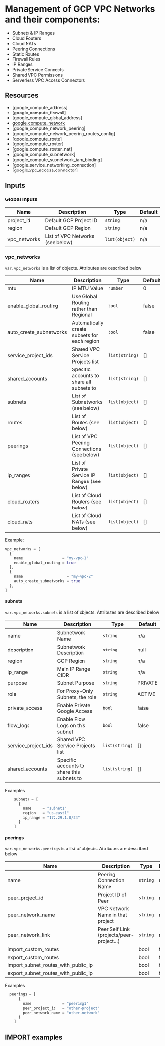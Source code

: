 # Management of GCP VPC Networks and their components:

- Subnets & IP Ranges
- Cloud Routers
- Cloud NATs
- Peering Connections
- Static Routes
- Firewall Rules
- IP Ranges
- Private Service Connects
- Shared VPC Permissions
- Serverless VPC Access Connectors

## Resources 

- [google_compute_address]
- [google_compute_firewall]
- [google_compute_global_address]
- [google_compute_network](https://registry.terraform.io/providers/hashicorp/google/latest/docs/resources/compute_network)
- [google_compute_network_peering]
- [google_compute_network_peering_routes_config]
- [google_compute_route]
- [google_compute_router]
- [google_compute_router_nat]
- [google_compute_subnetwork]
- [google_compute_subnetwork_iam_binding]
- [google_service_networking_connection]
- [google_vpc_access_connector]

## Inputs 

### Global Inputs

| Name                   | Description                      | Type           | Default |
|------------------------|----------------------------------|----------------|---------|
| project_id             | Default GCP Project ID           | `string`       | n/a     |
| region                 | Default GCP Region               | `string`       | n/a     |
| vpc_networks           | List of VPC Networks (see below) | `list(object)` | n/a     |

### vpc_networks

`var.vpc_networks` is a list of objects.  Attributes are described below

| Name                    | Description                                   | Type           | Default |
|-------------------------|-----------------------------------------------|----------------|---------|
| mtu                     | IP MTU Value                                  | `number`       | 0       |
| enable_global_routing   | Use Global Routing rather than Regional       | `bool`         | false   |
| auto_create_subnetworks | Automatically create subnets for each region  | `bool`         | false   |
| service_project_ids     | Shared VPC Service Projects list              | `list(string)` | []      |
| shared_accounts         | Specific accounts to share all subnets to     | `list(string)` | []      |
| subnets                 | List of Subnetworks (see below)               | `list(object)` | []      |
| routes                  | List of Routes (see below)                    | `list(object)` | []      |
| peerings                | List of VPC Peering Connections (see below)   | `list(object)` | []      |
| ip_ranges               | List of Private Service IP Ranges (see below) | `list(object)` | []      |
| cloud_routers           | List of Cloud Routers (see below)             | `list(object)` | []      |
| cloud_nats              | List of Cloud NATs (see below)                | `list(object)` | []      |

Example:

```terraform
vpc_networks = [
  {
    name                  = "my-vpc-1"
    enable_global_routing = true
  },
  {
    name                    = "my-vpc-2"
    auto_create_subnetworks = true
  },
]

```


#### subnets

`var.vpc_networks.subnets` is a list of objects.  Attributes are described below

| Name                | Description                                 | Type      | Default  |
|---------------------|---------------------------------------------|-----------|----------|
| name                | Subnetwork Name                             | `string`  | n/a      |
| description         | Subnetwork Description                      | `string`  | null     |
| region              | GCP Region                                  | `string`  | n/a      |
| ip_range            | Main IP Range CIDR                          | `string`  | n/a      |
| purpose             | Subnet Purpose                              | `string`  | PRIVATE  |
| role                | For Proxy-Only Subnets, the role            | `string`  | ACTIVE   |
| private_access      | Enable Private Google Access                | `bool`    | false    | 
| flow_logs           | Enable Flow Logs on this subnet             | `bool`    | false    |
| service_project_ids | Shared VPC Service Projects list            | `list(string)` | []      |
| shared_accounts     | Specific accounts to share this subnets to  | `list(string)` | []      |

Examples

```terraform
    subnets = [
      {
        name     = "subnet1"
        region   = "us-east1"
        ip_range = "172.29.1.0/24"
      }
    ]
```


#### peerings

`var.vpc_networks.peerings` is a list of objects.  Attributes are described below

| Name                                | Description                               | Type     | Default   |
|-------------------------------------|-------------------------------------------|----------|-----------|
| name                                | Peering Connection Name                   | `string` | n/a       |
| peer_project_id                     | Project ID of Peer                        | `string` | null      |
| peer_network_name                   | VPC Network Name in that project          | `string` | n/a       | 
| peer_network_link                   | Peer Self Link (projects/peer-project...) | `string` | n/a       | 
| import_custom_routes                |                                           | bool     | false     |
| export_custom_routes                |                                           | bool     | false     |
| import_subnet_routes_with_public_ip |                                           | bool     | false     | 
| export_subnet_routes_with_public_ip |                                           | bool     | false     | 

Examples

```terraform
  peerings = [
      {
        name              = "peering1"
        peer_project_id   = "other-project"
        peer_network_name = "other-network"
      }
    ]
```
## IMPORT examples


```
```


